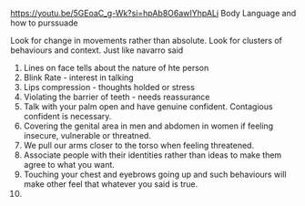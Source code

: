 
https://youtu.be/5GEoaC_g-Wk?si=hpAb8O6awIYhpALi   Body Language and how to purssuade


Look for change in movements rather than absolute. Look for clusters of behaviours and context. Just like navarro said

1) Lines on face tells about the nature of hte person
2) Blink Rate - interest in talking
3) Lips compression - thoughts holded or stress
4) Violating the barrier of teeth - needs reassurance
5) Talk with your palm open and have genuine confident. Contagious confident is necessary.
6) Covering the genital area in men and abdomen in women if feeling insecure, vulnerable or threatned.
7) We pull our arms closer to the torso when feeling threatened.
8) Associate people with their identities rather than ideas to make them agree to what you want.
9)  Touching your chest and eyebrows going up and such behaviours will make other feel that whatever you said is true.
10) 